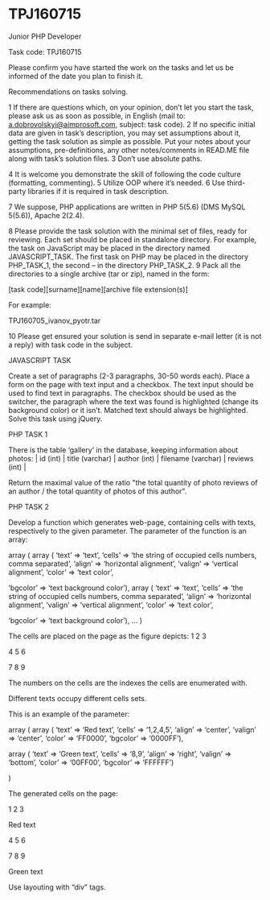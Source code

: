 # TPJ160715
Junior PHP Developer
 

Task code: TPJ160715
 

 

 

Please confirm you have started the work on the tasks and let us be informed of the date you plan to finish it.
 

Recommendations on tasks solving.
 

1 If there are questions which, on your opinion, don’t let you start the task, please ask us as soon as possible, in English (mail to: a.dobrovolskyi@aimprosoft.com, subject: task code).
2 If no specific initial data are given in task’s description, you may set assumptions about it, getting the task solution as simple as possible. Put your notes about your assumptions, pre-definitions, any other notes/comments in READ.ME file along with task’s solution files.
3 Don’t use absolute paths.
 

4 It is welcome you demonstrate the skill of following the code culture (formatting, commenting). 5 Utilize OOP where it’s needed.
6 Use third-party libraries if it is required in task description.
 

7 We suppose, PHP applications are written in PHP 5(5.6) (DMS MySQL 5(5.6)), Apache 2(2.4).
 

8 Please provide the task solution with the minimal set of files, ready for reviewing. Each set should be placed in standalone directory. For example, the task on JavaScript may be placed in the directory named JAVASCRIPT_TASK. The first task on PHP may be placed in the directory PHP_TASK_1, the second – in the directory PHP_TASK_2.
9 Pack all the directories to a single archive (tar or zip), named in the form:
 

 

[task code]<underscore>[surname]<underscore>[name]<point>[archive file extension(s)]
 

For example:
 

TPJ160705_ivanov_pyotr.tar
 

10 Please get ensured your solution is send in separate e-mail letter (it is not a reply) with task code in the subject.

 

JAVASCRIPT TASK
 

 

Create a set of paragraphs (2-3 paragraphs, 30-50 words each). Place a form on the page with text input and a checkbox. The text input should be used to find text in paragraphs. The checkbox should be used as the switcher, the paragraph where the text was found is highlighted (change its background color) or it isn’t. Matched text should always be highlighted. Solve this task using jQuery.
 

 

 

 

PHP TASK 1
 

 

There is the table ‘gallery’ in the database, keeping information about photos: | id (int) | title (varchar) | author (int) | filename (varchar) | reviews (int) |
 

Return the maximal value of the ratio "the total quantity of photo reviews of an author / the total quantity of photos of this author".
 

 

 

 

PHP TASK 2
 

 

Develop a function which generates web-page, containing cells with texts, respectively to the given parameter. The parameter of the function is an array:
 

array (
array ( ‘text’ => ‘text’,
‘cells’ => ‘the string of occupied cells numbers, comma separated’, ‘align’ => ‘horizontal alignment’,
‘valign’ => ‘vertical alignment’, ‘color’ => ‘text color’,
 

‘bgcolor’ => ‘text background color’), array ( ‘text’ => ‘text’,
‘cells’ => ‘the string of occupied cells numbers, comma separated’, ‘align’ => ‘horizontal alignment’,
‘valign’ => ‘vertical alignment’, ‘color’ => ‘text color’,
 

‘bgcolor’ => ‘text background color’),
…
)

The cells are placed on the page as the figure depicts:
1
2
3
 

 

 

 

 

 

4
5
6
 

 

 

7
8
9
 

 

 

 

 

 

The numbers on the cells are the indexes the cells are enumerated with.
 

Different texts occupy different cells sets.
 

This is an example of the parameter:
 

array (
array ( ‘text’ => ‘Red text’, ‘cells’ => ‘1,2,4,5’, ‘align’ => ‘center’, ‘valign’ => ‘center’, ‘color’ => ‘FF0000’, ‘bgcolor’ => ‘0000FF’),
 

array ( ‘text’ => ‘Green text’, ‘cells’ => ‘8,9’,
‘align’ => ‘right’, ‘valign’ => ‘bottom’, ‘color’ => ‘00FF00’, ‘bgcolor’ => ‘FFFFFF’)
 

)

The generated cells on the page:
 

 

 

 

1
2
3
 

 

Red text
 

 

 

4
5
6
 

 

 

 

 

 

 

 

7
8
9
 

Green text
 

Use layouting with “div” tags.


